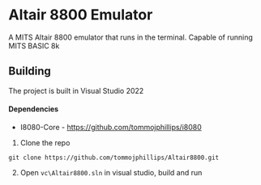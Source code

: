 # Altair 8800 Emulator

A MITS Altair 8800 emulator that runs in the terminal. Capable of running MITS BASIC 8k

## Building

The project is built in Visual Studio 2022

 #### Dependencies

 - I8080-Core - https://github.com/tommojphillips/i8080
 
 1. Clone the repo

```
git clone https://github.com/tommojphillips/Altair8800.git
```

 2. Open `vc\Altair8800.sln`  in visual studio, build and run
